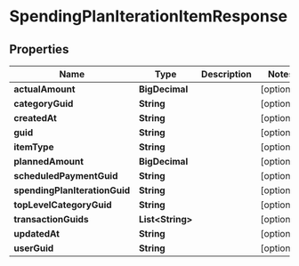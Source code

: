 

# SpendingPlanIterationItemResponse


## Properties

| Name | Type | Description | Notes |
|------------ | ------------- | ------------- | -------------|
|**actualAmount** | **BigDecimal** |  |  [optional] |
|**categoryGuid** | **String** |  |  [optional] |
|**createdAt** | **String** |  |  [optional] |
|**guid** | **String** |  |  [optional] |
|**itemType** | **String** |  |  [optional] |
|**plannedAmount** | **BigDecimal** |  |  [optional] |
|**scheduledPaymentGuid** | **String** |  |  [optional] |
|**spendingPlanIterationGuid** | **String** |  |  [optional] |
|**topLevelCategoryGuid** | **String** |  |  [optional] |
|**transactionGuids** | **List&lt;String&gt;** |  |  [optional] |
|**updatedAt** | **String** |  |  [optional] |
|**userGuid** | **String** |  |  [optional] |



